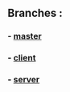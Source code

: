 ## Branches :

### - [master](https://github.com/nachat-ayoub/rewayat-arabia/tree/master)

### - [client](https://github.com/nachat-ayoub/rewayat-arabia/tree/client)

### - [server](https://github.com/nachat-ayoub/rewayat-arabia/tree/server)
